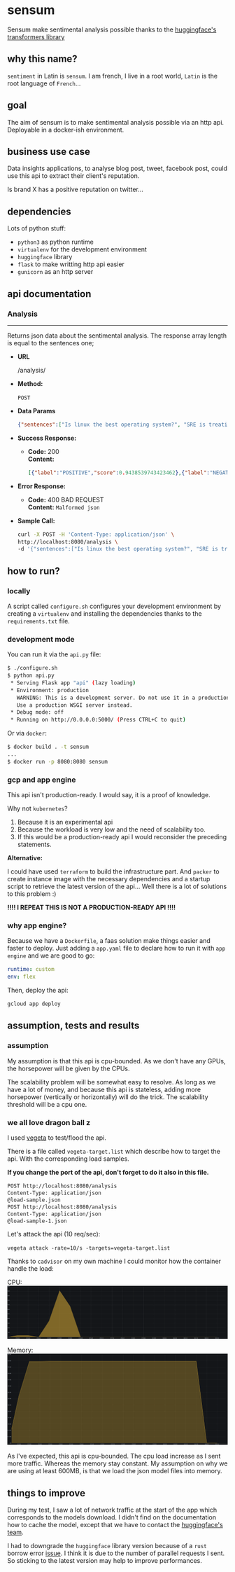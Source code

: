 # sensum

Sensum make sentimental analysis possible thanks to the [huggingface's transformers library](https://github.com/huggingface/transformers)

## why this name?

`sentiment` in Latin is `sensum`. I am french, I live in a root world, `Latin` is the root language of `French`... 

## goal

The aim of sensum is to make sentimental analysis possible via an http api. Deployable in a docker-ish environment.

## business use case

Data insights applications, to analyse blog post, tweet, facebook post, could use this api to extract their client's reputation.

Is brand X has a positive reputation on twitter... 

## dependencies
Lots of python stuff:
- `python3` as python runtime
- `virtualenv` for the development environment
- `huggingface` library
- `flask` to make writting http api easier
- `gunicorn` as an http server


## api documentation
### Analysis
----
  Returns json data about the sentimental analysis. The response array length is equal to the sentences one; 

* **URL**

  /analysis/

* **Method:**

  `POST`
  

* **Data Params**

  ```json
  {"sentences":["Is linux the best operating system?", "SRE is treating infrastructure as a software problem"]}
  ```

* **Success Response:**

  * **Code:** 200 <br />
    **Content:** 
    ```json
    [{"label":"POSITIVE","score":0.9438539743423462},{"label":"NEGATIVE","score":0.9991174936294556}]
    ```
 
* **Error Response:**

  * **Code:** 400 BAD REQUEST <br />
    **Content:** `Malformed json`

* **Sample Call:**

  ```bash
  curl -X POST -H 'Content-Type: application/json' \
  http://localhost:8080/analysis \
  -d '{"sentences":["Is linux the best operating system?", "SRE is treating infrastructure as a software problem"]}'
  ```

## how to run?

### locally
A script called `configure.sh` configures your development environment by creating a `virtualenv`
and installing the dependencies thanks to the `requirements.txt` file.

### development mode
You can run it via the `api.py` file:
```bash
$ ./configure.sh
$ python api.py
 * Serving Flask app "api" (lazy loading)
 * Environment: production
   WARNING: This is a development server. Do not use it in a production deployment.
   Use a production WSGI server instead.
 * Debug mode: off
 * Running on http://0.0.0.0:5000/ (Press CTRL+C to quit)
```

Or via `docker`:
```bash
$ docker build . -t sensum
...
$ docker run -p 8080:8080 sensum
```

### gcp and app engine
This api isn't production-ready. I would say, it is a proof of knowledge. 

Why not `kubernetes`?
1. Because it is an experimental api
2. Because the workload is very low and the need of scalability too.
3. If this would be a production-ready api I would reconsider the preceding statements.

**Alternative:**

I could have used `terraform` to build the infrastructure part. 
And `packer` to create instance image with the necessary dependencies and a startup script to
retrieve the latest version of the api... Well there is a lot of solutions to this problem :)

**!!!! I REPEAT THIS IS NOT A PRODUCTION-READY API !!!!**


### why app engine?
Because we have a `Dockerfile`, a faas solution make things easier and faster to deploy.
Just adding a `app.yaml` file to declare how to run it with `app engine` and we are good to go:

```yaml
runtime: custom
env: flex
```
Then, deploy the api:
```bash
gcloud app deploy
```

## assumption, tests and results

### assumption
My assumption is that this api is cpu-bounded. As we don't have any GPUs, the horsepower will be given by the CPUs.

The scalability problem will be somewhat easy to resolve. As long as we have a lot of money, 
and because this api is stateless, adding more horsepower (vertically or horizontally) will do the trick. The scalability threshold will be a cpu one.

### we all love dragon ball z
I used [vegeta](https://github.com/tsenart/vegeta) to test/flood the api.

There is a file called `vegeta-target.list` which describe how to target the api. With the corresponding load samples.

**If you change the port of the api, don't forget to do it also in this file.**

```text
POST http://localhost:8080/analysis
Content-Type: application/json
@load-sample.json
POST http://localhost:8080/analysis
Content-Type: application/json
@load-sample-1.json
```

Let's attack the api (10 req/sec):

`vegeta attack -rate=10/s -targets=vegeta-target.list`

Thanks to `cadvisor` on my own machine I could monitor how the container handle the load:

CPU:
![cpu](cpu.png?raw=true "CPU")

Memory:
![memory](memory.png?raw=true "MEMORY")

As I've expected, this api is cpu-bounded. The cpu load increase as I sent more traffic. Whereas the memory stay constant.
My assumption on why we are using at least 600MB, is that we load the json model files into memory.


## things to improve
During my test, I saw a lot of network traffic at the start of the app which corresponds to the models download. 
I didn't find on the documentation how to cache the model, except that we have to contact the [huggingface's team](https://huggingface.co/transformers/installation.html#note-on-model-downloads-continuous-integration-or-large-scale-deployments).

I had to downgrade the `huggingface` library version because of a `rust` borrow error [issue](https://github.com/huggingface/tokenizers/issues/537). I think it is due to the number of parallel requests I sent.
So sticking to the latest version may help to improve performances.

